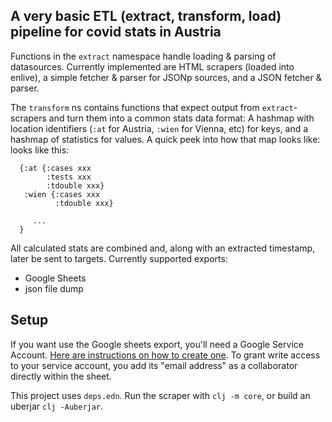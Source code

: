 ## A very basic ETL (extract, transform, load) pipeline for covid stats in Austria

Functions in the `extract` namespace handle loading & parsing of datasources. Currently implemented are HTML scrapers (loaded into enlive), a simple fetcher & parser for JSONp sources, and a JSON fetcher & parser.

The `transform` ns contains functions that expect output from `extract`-scrapers and turn them into a common stats data format: A hashmap
with location identifiers (`:at` for Austria, `:wien` for Vienna, etc) for keys, and a hashmap of statistics for values. A quick peek into how that map looks like:
looks like this:
```
  {:at {:cases xxx
        :tests xxx
        :tdouble xxx}
   :wien {:cases xxx
          :tdouble xxx}
     
     ...
  }
```

All calculated stats are combined and, along with an extracted timestamp, later be sent to targets. Currently supported exports:
  - Google Sheets 
  - json file dump
  
## Setup
If you want use the Google sheets export, you'll need a Google Service Account. [Here are instructions on how to create one](https://support.google.com/a/answer/7378726?hl=en). To grant write access to your service account, you add its "email address" as a collaborator directly within the sheet.

This project uses `deps.edn`. Run the scraper with `clj -m core`, or build an uberjar `clj -Auberjar`.
